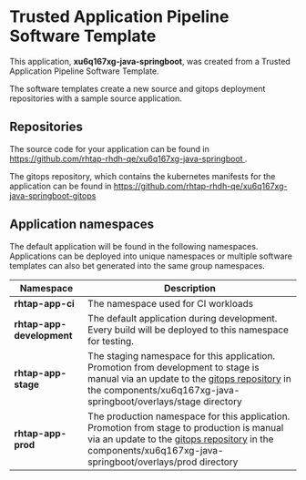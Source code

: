 # Trusted Application Pipeline Software Template

This application, **xu6q167xg-java-springboot**, was created from a Trusted Application Pipeline Software Template.

The software templates create a new source and gitops deployment repositories with a sample source application. 

## Repositories

The source code for your application can be found in [https://github.com/rhtap-rhdh-qe/xu6q167xg-java-springboot ](https://github.com/rhtap-rhdh-qe/xu6q167xg-java-springboot ).
 
The gitops repository, which contains the kubernetes manifests for the application can be found in 
[https://github.com/rhtap-rhdh-qe/xu6q167xg-java-springboot-gitops ](https://github.com/rhtap-rhdh-qe/xu6q167xg-java-springboot-gitops ) 

## Application namespaces 

The default application will be found in the following namespaces. Applications can be deployed into unique namespaces or multiple software templates can also bet generated into the same group namespaces.  

|  Namespace   |  Description   |  
| -------- | -------- |
| **rhtap-app-ci** | The namespace used for CI workloads |
| **rhtap-app-development** | The default application during development. Every build will be deployed to this namespace for testing. |
| **rhtap-app-stage** | The staging namespace for this application. Promotion from development to stage is manual via an update to the [gitops repository](https://github.com/rhtap-rhdh-qe/xu6q167xg-java-springboot-gitops ) in the components/xu6q167xg-java-springboot/overlays/stage directory |
| **rhtap-app-prod** | The production namespace for this application. Promotion from stage to production is manual via an update to the [gitops repository](https://github.com/rhtap-rhdh-qe/xu6q167xg-java-springboot-gitops ) in the components/xu6q167xg-java-springboot/overlays/prod directory |